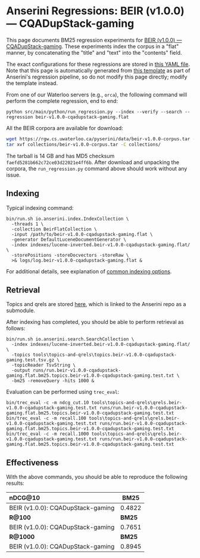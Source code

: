 # Anserini Regressions: BEIR (v1.0.0) &mdash; CQADupStack-gaming

This page documents BM25 regression experiments for [BEIR (v1.0.0) &mdash; CQADupStack-gaming](http://beir.ai/).
These experiments index the corpus in a "flat" manner, by concatenating the "title" and "text" into the "contents" field.

The exact configurations for these regressions are stored in [this YAML file](../../src/main/resources/regression/beir-v1.0.0-cqadupstack-gaming.flat.yaml).
Note that this page is automatically generated from [this template](../../src/main/resources/docgen/templates/beir-v1.0.0-cqadupstack-gaming.flat.template) as part of Anserini's regression pipeline, so do not modify this page directly; modify the template instead.

From one of our Waterloo servers (e.g., `orca`), the following command will perform the complete regression, end to end:

```
python src/main/python/run_regression.py --index --verify --search --regression beir-v1.0.0-cqadupstack-gaming.flat
```

All the BEIR corpora are available for download:

```bash
wget https://rgw.cs.uwaterloo.ca/pyserini/data/beir-v1.0.0-corpus.tar -P collections/
tar xvf collections/beir-v1.0.0-corpus.tar -C collections/
```

The tarball is 14 GB and has MD5 checksum `faefd5281b662c72ce03d22021e4ff6b`.
After download and unpacking the corpora, the `run_regression.py` command above should work without any issue.

## Indexing

Typical indexing command:

```
bin/run.sh io.anserini.index.IndexCollection \
  -threads 1 \
  -collection BeirFlatCollection \
  -input /path/to/beir-v1.0.0-cqadupstack-gaming.flat \
  -generator DefaultLuceneDocumentGenerator \
  -index indexes/lucene-inverted.beir-v1.0.0-cqadupstack-gaming.flat/ \
  -storePositions -storeDocvectors -storeRaw \
  >& logs/log.beir-v1.0.0-cqadupstack-gaming.flat &
```

For additional details, see explanation of [common indexing options](../../docs/common-indexing-options.md).

## Retrieval

Topics and qrels are stored [here](https://github.com/castorini/anserini-tools/tree/master/topics-and-qrels), which is linked to the Anserini repo as a submodule.

After indexing has completed, you should be able to perform retrieval as follows:

```
bin/run.sh io.anserini.search.SearchCollection \
  -index indexes/lucene-inverted.beir-v1.0.0-cqadupstack-gaming.flat/ \
  -topics tools\topics-and-qrels\topics.beir-v1.0.0-cqadupstack-gaming.test.tsv.gz \
  -topicReader TsvString \
  -output runs/run.beir-v1.0.0-cqadupstack-gaming.flat.bm25.topics.beir-v1.0.0-cqadupstack-gaming.test.txt \
  -bm25 -removeQuery -hits 1000 &
```

Evaluation can be performed using `trec_eval`:

```
bin/trec_eval -c -m ndcg_cut.10 tools\topics-and-qrels\qrels.beir-v1.0.0-cqadupstack-gaming.test.txt runs/run.beir-v1.0.0-cqadupstack-gaming.flat.bm25.topics.beir-v1.0.0-cqadupstack-gaming.test.txt
bin/trec_eval -c -m recall.100 tools\topics-and-qrels\qrels.beir-v1.0.0-cqadupstack-gaming.test.txt runs/run.beir-v1.0.0-cqadupstack-gaming.flat.bm25.topics.beir-v1.0.0-cqadupstack-gaming.test.txt
bin/trec_eval -c -m recall.1000 tools\topics-and-qrels\qrels.beir-v1.0.0-cqadupstack-gaming.test.txt runs/run.beir-v1.0.0-cqadupstack-gaming.flat.bm25.topics.beir-v1.0.0-cqadupstack-gaming.test.txt
```

## Effectiveness

With the above commands, you should be able to reproduce the following results:

| **nDCG@10**                                                                                                  | **BM25**  |
|:-------------------------------------------------------------------------------------------------------------|-----------|
| BEIR (v1.0.0): CQADupStack-gaming                                                                            | 0.4822    |
| **R@100**                                                                                                    | **BM25**  |
| BEIR (v1.0.0): CQADupStack-gaming                                                                            | 0.7651    |
| **R@1000**                                                                                                   | **BM25**  |
| BEIR (v1.0.0): CQADupStack-gaming                                                                            | 0.8945    |
